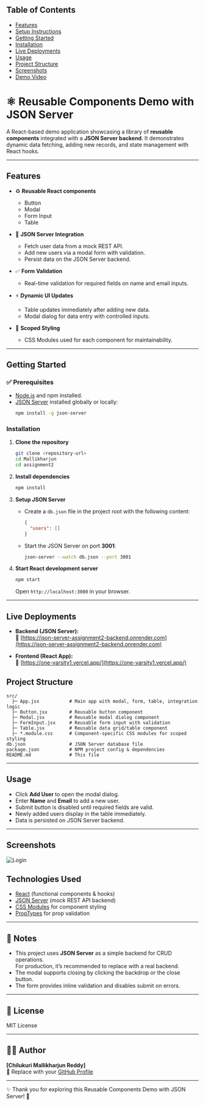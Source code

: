 ## Table of Contents
- [Features](#features)
- [Setup Instructions](#setup-instructions)
- [Getting Started](#getting-started)
- [Installation](#installation)
- [Live Deployments](#live-deployments)
- [Usage](#usage)
- [Project Structure](#project-structure)
- [Screenshots](#screenshots)
- [Demo Video](#demo-video)


# ⚛️ Reusable Components Demo with JSON Server

A React-based demo application showcasing a library of **reusable components** integrated with a **JSON Server backend**. It demonstrates dynamic data fetching, adding new records, and state management with React hooks.

---

## Features

- ♻️ **Reusable React components**
  - Button
  - Modal
  - Form Input
  - Table

- 🔗 **JSON Server Integration**
  - Fetch user data from a mock REST API.
  - Add new users via a modal form with validation.
  - Persist data on the JSON Server backend.

- ✅ **Form Validation**
  - Real-time validation for required fields on name and email inputs.

- ⚡ **Dynamic UI Updates**
  - Table updates immediately after adding new data.
  - Modal dialog for data entry with controlled inputs.

- 🎨 **Scoped Styling**
  - CSS Modules used for each component for maintainability.

---

## Getting Started

### ✅ Prerequisites
- [Node.js](https://nodejs.org/) and npm installed.
- [JSON Server](https://github.com/typicode/json-server) installed globally or locally:
  ```bash
  npm install -g json-server
  ```

### Installation

1. **Clone the repository**
   ```bash
   git clone <repository-url>
   cd Mallikharjun
   cd assignment2
   ```

2. **Install dependencies**
   ```bash
   npm install
   ```

3. **Setup JSON Server**
   - Create a `db.json` file in the project root with the following content:
     ```json
     {
       "users": []
     }
     ```
   - Start the JSON Server on port **3001**:
     ```bash
     json-server --watch db.json --port 3001
     ```

4. **Start React development server**
   ```bash
   npm start
   ```
   Open `http://localhost:3000` in your browser.

---


## Live Deployments

- **Backend (JSON Server):**  
  🔗 [https://json-server-assignment2-backend.onrender.com](https://json-server-assignment2-backend.onrender.com)

- **Frontend (React App):**  
  🔗 [https://one-varsity1.vercel.app/](https://one-varsity1.vercel.app/)

## Project Structure

```
src/
  ├─ App.jsx           # Main app with modal, form, table, integration logic
  ├─ Button.jsx        # Reusable button component
  ├─ Modal.jsx         # Reusable modal dialog component
  ├─ FormInput.jsx     # Reusable form input with validation
  ├─ Table.jsx         # Reusable data grid/table component
  ├─ *.module.css      # Component-specific CSS modules for scoped styling
db.json                # JSON Server database file
package.json           # NPM project config & dependencies
README.md              # This file
```

---

## Usage

- Click **Add User** to open the modal dialog.
- Enter **Name** and **Email** to add a new user.
- Submit button is disabled until required fields are valid.
- Newly added users display in the table immediately.
- Data is persisted on JSON Server backend.

---

## Screenshots
![Login](./login.png)

## Technologies Used

- [React](https://react.dev/) (functional components & hooks)
- [JSON Server](https://github.com/typicode/json-server) (mock REST API backend)
- [CSS Modules](https://github.com/css-modules/css-modules) for component styling
- [PropTypes](https://reactjs.org/docs/typechecking-with-proptypes.html) for prop validation

---

## 📝 Notes

- This project uses **JSON Server** as a simple backend for CRUD operations.  
  For production, it’s recommended to replace with a real backend.
- The modal supports closing by clicking the backdrop or the close button.
- The form provides inline validation and disables submit on errors.

---

## 📜 License

MIT License

---

## 👨‍💻 Author

**[Chilukuri Mallikharjun Reddy]**  
🔗 Replace with your [GitHub Profile](https://github.com/your-username)

---

✨ Thank you for exploring this Reusable Components Demo with JSON Server! 🚀
